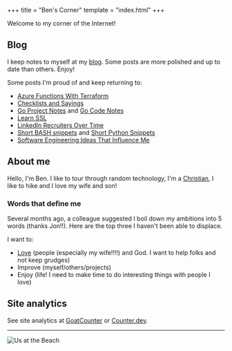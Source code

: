 +++
title = "Ben's Corner"
template = "index.html"
+++

Welcome to my corner of the Internet!

## Blog

I keep notes to myself at my [blog](/blog). Some posts are more polished and up to date than others. Enjoy!

Some posts I'm proud of and keep returning to:

- [Azure Functions With Terraform](@/blog/Azure-Functions-With-Terraform/index.md)
- [Checklists and Sayings](@/blog/Checklists-And-Sayings/index.md)
- [Go Project Notes](@/blog/Go-Project-Notes/index.md) and [Go Code Notes](@/blog/Go-Code-Notes/index.md)
- [Learn SSL](@/blog/Learn-SSL/index.md)
- [LinkedIn Recruiters Over Time](@/blog/LinkedIn-Recruiters-Over-Time/index.md)
- [Short BASH snippets](@/blog/Short-BASH-Snippets/index.md) and [Short Python Snippets](@/blog/Short-Python-Snippets/index.md)
- [Software Engineering Ideas That Influence Me](@/blog/Software-Engineering-Ideas-That-Influence-Me/index.md)

## About me

Hello, I'm Ben. I like to tour through random technology, I'm a [Christian](https://www.kingjamesbibleonline.org/Micah-6-8/), I like to hike and I love my wife and son!

### Words that define me

Several months ago, a colleague suggested I boil down my ambitions into 5 words (thanks Jon!!). Here are the top three I haven't been able to displace.

I want to:

- [Love](https://www.biblegateway.com/passage/?search=Matthew%2022%3A36-40&version=KJV) (people (especially my wife!!!!) and God. I want to help folks and not keep grudges)
- Improve (myself/others/projects)
- Enjoy (life! I need to make time to do interesting things with people I love)

## Site analytics

See site analytics at [GoatCounter](https://www-bbkane-com.goatcounter.com/) or [Counter.dev](https://counter.dev/dashboard.html?user=bbkane&token=MEzACRAJKeLPGaij).

---

![Us at the Beach](Ben-Jen-at-beach.jpg)

